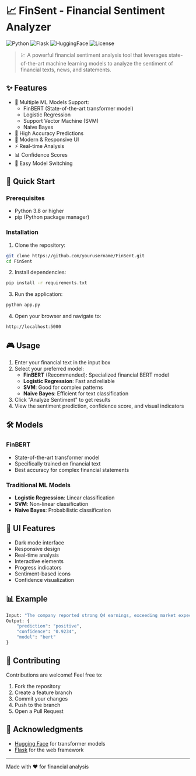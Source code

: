 # 📈 FinSent - Financial Sentiment Analyzer


![Python](https://img.shields.io/badge/Python-3.8%2B-blue)
![Flask](https://img.shields.io/badge/Flask-2.0%2B-green)
![HuggingFace](https://img.shields.io/badge/🤗_HuggingFace-Transformers-yellow)
![License](https://img.shields.io/badge/License-MIT-purple)

> 💹 A powerful financial sentiment analysis tool that leverages state-of-the-art machine learning models to analyze the sentiment of financial texts, news, and statements.

## ✨ Features

- 🤖 Multiple ML Models Support:
  - FinBERT (State-of-the-art transformer model)
  - Logistic Regression
  - Support Vector Machine (SVM)
  - Naive Bayes
- 🎯 High Accuracy Predictions
- 💫 Modern & Responsive UI
- ⚡ Real-time Analysis
- 📊 Confidence Scores
- 🔄 Easy Model Switching

## 🚀 Quick Start

### Prerequisites

- Python 3.8 or higher
- pip (Python package manager)

### Installation

1. Clone the repository:
```bash
git clone https://github.com/yourusername/FinSent.git
cd FinSent
```

2. Install dependencies:
```bash
pip install -r requirements.txt
```

3. Run the application:
```bash
python app.py
```

4. Open your browser and navigate to:
```
http://localhost:5000
```

## 🎮 Usage

1. Enter your financial text in the input box
2. Select your preferred model:
   - **FinBERT** (Recommended): Specialized financial BERT model
   - **Logistic Regression**: Fast and reliable
   - **SVM**: Good for complex patterns
   - **Naive Bayes**: Efficient for text classification
3. Click "Analyze Sentiment" to get results
4. View the sentiment prediction, confidence score, and visual indicators

## 🛠️ Models

### FinBERT
- State-of-the-art transformer model
- Specifically trained on financial text
- Best accuracy for complex financial statements

### Traditional ML Models
- **Logistic Regression**: Linear classification
- **SVM**: Non-linear classification
- **Naive Bayes**: Probabilistic classification

## 🎨 UI Features

- Dark mode interface
- Responsive design
- Real-time analysis
- Interactive elements
- Progress indicators
- Sentiment-based icons
- Confidence visualization

## 📊 Example

```python
Input: "The company reported strong Q4 earnings, exceeding market expectations."
Output: {
    "prediction": "positive",
    "confidence": "0.9234",
    "model": "bert"
}
```

## 🤝 Contributing

Contributions are welcome! Feel free to:

1. Fork the repository
2. Create a feature branch
3. Commit your changes
4. Push to the branch
5. Open a Pull Request

## 🙏 Acknowledgments

- [Hugging Face](https://huggingface.co/) for transformer models
- [Flask](https://flask.palletsprojects.com/) for the web framework

---
Made with ❤️ for financial analysis
